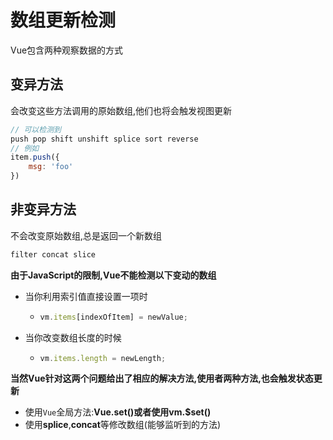 # 数组更新检测

Vue包含两种观察数据的方式

## 变异方法

会改变这些方法调用的原始数组,他们也将会触发视图更新

```js
// 可以检测到
push pop shift unshift splice sort reverse
// 例如
item.push({
    msg: 'foo'
})
```

## 非变异方法

不会改变原始数组,总是返回一个新数组

```js
filter concat slice 
```

**由于JavaScript的限制,Vue不能检测以下变动的数组**

- 当你利用索引值直接设置一项时

  - ```js
    vm.items[indexOfItem] = newValue;
    ```

- 当你改变数组长度的时候

  - ```js
    vm.items.length = newLength;
    ```

**当然Vue针对这两个问题给出了相应的解决方法,使用者两种方法,也会触发状态更新**

- 使用`Vue`全局方法:**Vue.set()或者使用vm.$set()**
- 使用**splice**,**concat**等修改数组(能够监听到的方法)